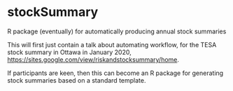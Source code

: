 # stockSummary
R package (eventually) for automatically producing annual stock summaries

This will first just contain a talk about automating workflow, for the TESA stock summary in Ottawa in January 2020, https://sites.google.com/view/riskandstocksummary/home.

If participants are keen, then this can become an R package for generating stock summaries based on a standard template.


 
